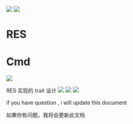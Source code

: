 

![](https://github.com/xcodecraft/rigger-nx/blob/master/docs/rigger-ng-2.0.034.jpeg)
![](https://github.com/xcodecraft/rigger-nx/blob/master/docs/rigger-ng-2.0.035.jpeg)

# RES


# Cmd


![](https://github.com/xcodecraft/rigger-nx/blob/master/docs/rigger-ng-2.0.036.jpeg)


RES 实现的 trait 设计
![](https://github.com/xcodecraft/rigger-nx/blob/master/docs/rigger-ng-2.0.037.jpeg)
![](https://github.com/xcodecraft/rigger-nx/blob/master/docs/rigger-ng-2.0.038.jpeg)
![](https://github.com/xcodecraft/rigger-nx/blob/master/docs/rigger-ng-2.0.039.jpeg)



if you have question , i will update this document

如果你有问题，我将会更新此文档
